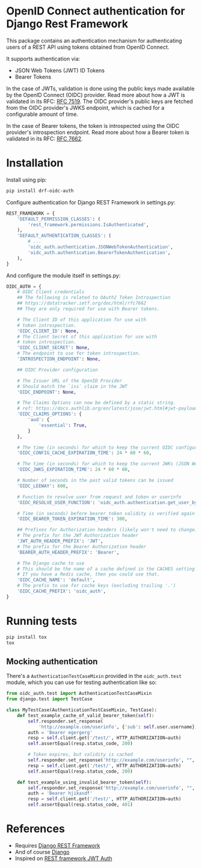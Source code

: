 # OpenID Connect authentication for Django Rest Framework

This package contains an authentication mechanism for authenticating 
users of a REST API using tokens obtained from OpenID Connect.

It supports authentication via:
 - JSON Web Tokens (JWT) ID Tokens
 - Bearer Tokens

In the case of JWTs, validation is done using the public keys made available by the OpenID Connect (OIDC) provider.
Read more about how a JWT is validated in its RFC: [RFC 7519](https://datatracker.ietf.org/doc/html/rfc7519).
The OIDC provider's public keys are fetched from the OIDC provider's JWKS endpoint, which is cached for a configurable amount of time.

In the case of Bearer tokens, the token is introspected using the OIDC provider's introspection endpoint.
Read more about how a Bearer token is validated in its RFC: [RFC 7662](https://datatracker.ietf.org/doc/html/rfc7662).

# Installation

Install using pip:

```sh
pip install drf-oidc-auth
```

Configure authentication for Django REST Framework in settings.py:

```py
REST_FRAMEWORK = {
    'DEFAULT_PERMISSION_CLASSES': (
        'rest_framework.permissions.IsAuthenticated',
    ),
    'DEFAULT_AUTHENTICATION_CLASSES': (
        # ...
        'oidc_auth.authentication.JSONWebTokenAuthentication',
        'oidc_auth.authentication.BearerTokenAuthentication',
    ),
}
```

And configure the module itself in settings.py:
```py
OIDC_AUTH = {
    # OIDC Client credentials
    ## The following is related to OAuth2 Token Introspection
    ## https://datatracker.ietf.org/doc/html/rfc7662
    ## They are only required for use with Bearer tokens.

    # The Client ID of this application for use with
    # token introspection.
    'OIDC_CLIENT_ID': None,
    # The Client Secret of this application for use with
    # token introspection.
    'OIDC_CLIENT_SECRET': None,
    # The endpoint to use for token introspection.
    'INTROSPECTION_ENDPOINT': None,

    ## OIDC Provider configuration

    # The Issuer URL of the OpenID Provider
    # Should match the `iss` claim in the JWT
    'OIDC_ENDPOINT': None,

    # The Claims Options can now be defined by a static string.
    # ref: https://docs.authlib.org/en/latest/jose/jwt.html#jwt-payload-claims-validation
    'OIDC_CLAIMS_OPTIONS': {
        'aud': {
            'essential': True,
        }
    },

    # The time (in seconds) for which to keep the current OIDC configuration in cache 
    'OIDC_CONFIG_CACHE_EXPIRATION_TIME': 24 * 60 * 60,

    # The time (in seconds) for which to keep the current JWKs (JSON Web Keys) in cache for validating JWTs.
    'OIDC_JWKS_EXPIRATION_TIME': 24 * 60 * 60,

    # Number of seconds in the past valid tokens can be issued
    'OIDC_LEEWAY': 600,

    # Function to resolve user from request and token or userinfo
    'OIDC_RESOLVE_USER_FUNCTION': 'oidc_auth.authentication.get_user_by_id',

    # Time (in seconds) before bearer token validity is verified again 
    'OIDC_BEARER_TOKEN_EXPIRATION_TIME': 300,

    ## Prefixes for Authorization headers (likely won't need to change)
    # The prefix for the JWT Authorization header
    'JWT_AUTH_HEADER_PREFIX': 'JWT',
    # The prefix for the Bearer Authorization header
    'BEARER_AUTH_HEADER_PREFIX': 'Bearer',

    # The Django cache to use
    # This should be the name of a cache defined in the CACHES setting (defaults to 'default')
    # If you have a Redis cache, then you could use that.
    'OIDC_CACHE_NAME': 'default',
    # The prefix to use for cache keys (excluding trailing '.')
    'OIDC_CACHE_PREFIX': 'oidc_auth',
}
```

# Running tests

```sh
pip install tox
tox
```

## Mocking authentication

There's a `AuthenticationTestCaseMixin` provided in the `oidc_auth.test` module, which you 
can use for testing authentication like so:
```python
from oidc_auth.test import AuthenticationTestCaseMixin
from django.test import TestCase

class MyTestCase(AuthenticationTestCaseMixin, TestCase):
    def test_example_cache_of_valid_bearer_token(self):
        self.responder.set_response(
            'http://example.com/userinfo', {'sub': self.user.username})
        auth = 'Bearer egergerg'
        resp = self.client.get('/test/', HTTP_AUTHORIZATION=auth)
        self.assertEqual(resp.status_code, 200)

        # Token expires, but validity is cached
        self.responder.set_response('http://example.com/userinfo', "", 401)
        resp = self.client.get('/test/', HTTP_AUTHORIZATION=auth)
        self.assertEqual(resp.status_code, 200)

    def test_example_using_invalid_bearer_token(self):
        self.responder.set_response('http://example.com/userinfo', "", 401)
        auth = 'Bearer hjikasdf'
        resp = self.client.get('/test/', HTTP_AUTHORIZATION=auth)
        self.assertEqual(resp.status_code, 401)
```

# References

* Requires [Django REST Framework](http://www.django-rest-framework.org/)
* And of course [Django](https://www.djangoproject.com/)
* Inspired on [REST framework JWT Auth](https://github.com/GetBlimp/django-rest-framework-jwt)
